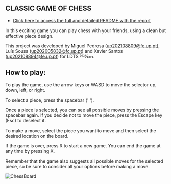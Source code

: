 ## CLASSIC GAME OF CHESS

- [Click here to access the full and detailed README with the report](https://github.com/FEUP-LDTS-2022/project-l02gr04/blob/master/docs/README.md)

In this exciting game you can play chess with your friends, using a clean but effective piece design.

This project was developed by Miguel Pedrosa (up202108809@fe.up.pt), Luís Sousa (up202005832@fc.up.pt) and Xavier Santos (up202108894@fe.up.pt) for LDTS 2021⁄2022.

## How to play:
To play the game, use the arrow keys or WASD to move the selector up, down, left, or right.

To select a piece, press the spacebar (' ').

Once a piece is selected, you can see all possible moves by pressing the spacebar again. If you decide not to move the piece, press the Escape key (Esc) to deselect it.

To make a move, select the piece you want to move and then select the desired location on the board.

If the game is over, press R to start a new game. You can end the game at any time by pressing X.

Remember that the game also suggests all possible moves for the selected piece, so be sure to consider all your options before making a move.


![ChessBoard](https://user-images.githubusercontent.com/93871576/208133551-e4f2f6df-e292-4a91-9c40-454dd0d25d3a.jpg)
